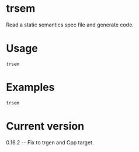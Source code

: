 # trsem

Read a static semantics spec file and generate code.

# Usage

    trsem

# Examples

    trsem

# Current version

0.16.2 -- Fix to trgen and Cpp target.
